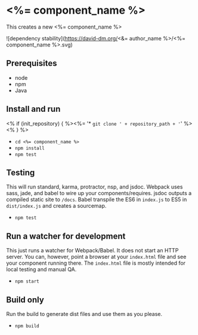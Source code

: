 # <%= component_name %>

This creates a new <%= component_name %>

![dependency stability](https://david-dm.org/<&= author_name %>/<%= component_name %>.svg)

## Prerequisites

* node
* npm
* Java

## Install and run

<% if (init_repository) { %><%= '* `git clone ' + repository_path + '`' %><% } %>
* `cd <%= component_name %>`
* `npm install`
* `npm test`

## Testing

This will run standard, karma, protractor, nsp, and jsdoc. Webpack uses sass, jade, and babel to wire up your components/requires. jsdoc outputs a compiled static site to `/docs`. Babel transpile the ES6 in `index.js` to ES5 in `dist/index.js` and creates a sourcemap.

* `npm test`

## Run a watcher for development

This just runs a watcher for Webpack/Babel. It does not start an HTTP server. You can, however, point a browser at your `index.html` file and see your component running there. The `index.html` file is mostly intended for local testing and manual QA.

* `npm start`

## Build only

Run the build to generate dist files and use them as you please.

* `npm build`
